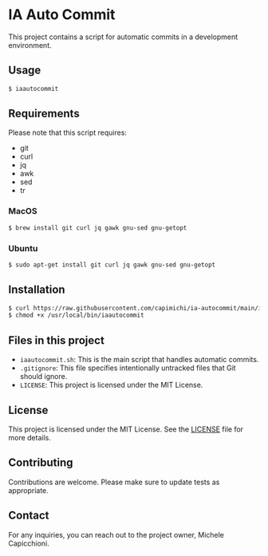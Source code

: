 # IA Auto Commit

This project contains a script for automatic commits in a development environment.

## Usage

```bash
$ iaautocommit
```

## Requirements

Please note that this script requires:

- git
- curl
- jq
- awk
- sed
- tr

### MacOS

```bash
$ brew install git curl jq gawk gnu-sed gnu-getopt
```

### Ubuntu

```bash
$ sudo apt-get install git curl jq gawk gnu-sed gnu-getopt
```

## Installation

```bash
$ curl https://raw.githubusercontent.com/capimichi/ia-autocommit/main/iaautocommit.sh > /usr/local/bin/iaautocommit
$ chmod +x /usr/local/bin/iaautocommit
```

## Files in this project

- `iaautocommit.sh`: This is the main script that handles automatic commits.
- `.gitignore`: This file specifies intentionally untracked files that Git should ignore.
- `LICENSE`: This project is licensed under the MIT License.

## License

This project is licensed under the MIT License. See the [LICENSE](LICENSE) file for more details.

## Contributing

Contributions are welcome. Please make sure to update tests as appropriate.

## Contact

For any inquiries, you can reach out to the project owner, Michele Capicchioni.

